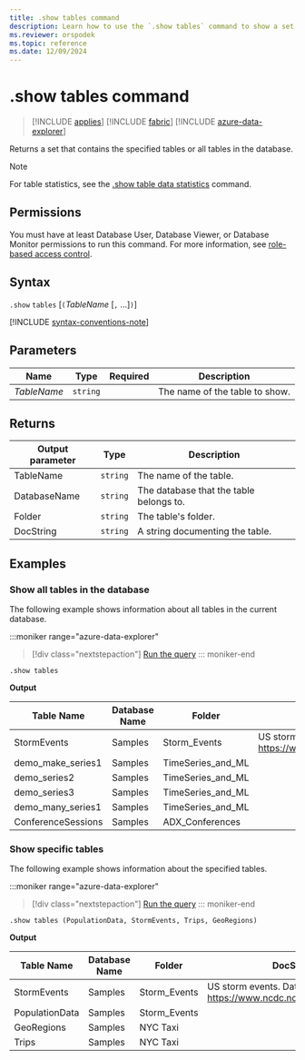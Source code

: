 ```yaml
---
title: .show tables command
description: Learn how to use the `.show tables` command to show a set that contains the specified tables in the database.
ms.reviewer: orspodek
ms.topic: reference
ms.date: 12/09/2024
---
```

# .show tables command

> [!INCLUDE [applies](../includes/applies-to-version/applies.md)] [!INCLUDE [fabric](../includes/applies-to-version/fabric.md)] [!INCLUDE [azure-data-explorer](../includes/applies-to-version/azure-data-explorer.md)]

Returns a set that contains the specified tables or all tables in the database.

> [!NOTE]
> For table statistics, see the [.show table data statistics](show-table-data-statistics.md) command.

## Permissions

You must have at least Database User, Database Viewer, or Database Monitor permissions to run this command. For more information, see [role-based access control](../access-control/role-based-access-control.md).

## Syntax

`.show` `tables` [`(`*TableName* [`,` ...]`)`]

[!INCLUDE [syntax-conventions-note](../includes/syntax-conventions-note.md)]

## Parameters

|Name|Type|Required|Description|
|--|--|--|--|
|*TableName*| `string` ||The name of the table to show.|

## Returns


|Output parameter |Type |Description
|---|---|---
|TableName  | `string` |The name of the table.
|DatabaseName  | `string` |The database that the table belongs to.
|Folder | `string` |The table's folder.
|DocString | `string` |A string documenting the table.

## Examples

### Show all tables in the database

The following example shows information about all tables in the current database.

:::moniker range="azure-data-explorer"
> [!div class="nextstepaction"]
> <a href="https://dataexplorer.azure.com/clusters/help/databases/Samples?query=H4sIAAAAAAAAA9MrzsgvVyhJTMpJLQYAHfJS8AwAAAA%3D" target="_blank">Run the query</a>
::: moniker-end

```kusto
.show tables
```

**Output**

|Table Name|Database Name|Folder|DocString|
|---|---|---|---|
|StormEvents|Samples|Storm_Events|US storm events. Data source: https://www.ncdc.noaa.gov/stormevents|
|demo_make_series1|Samples|TimeSeries_and_ML||
|demo_series2|Samples|TimeSeries_and_ML||
|demo_series3|Samples|TimeSeries_and_ML||
|demo_many_series1|Samples|TimeSeries_and_ML||
|ConferenceSessions|Samples|ADX_Conferences||


### Show specific tables

The following example shows information about the specified tables.

:::moniker range="azure-data-explorer"
> [!div class="nextstepaction"]
> <a href="https://dataexplorer.azure.com/clusters/help/databases/Samples?query=H4sIAAAAAAAAA9MrzsgvVyhJTMpJLVbQCMgvKM1JLMnMz3NJLEnUUQguyS%2FKdS1LzSsp1lEIKcosAFLuqflBqelAJcWaAMjc30o9AAAA" target="_blank">Run the query</a>
::: moniker-end

```kusto
.show tables (PopulationData, StormEvents, Trips, GeoRegions)
```

**Output**

|Table Name |Database Name |Folder | DocString
|---|---|---|---
|StormEvents|	Samples	|Storm_Events|	US storm events. Data source: https://www.ncdc.noaa.gov/stormevents|
|PopulationData|Samples|	Storm_Events|	
|GeoRegions|	Samples|	NYC Taxi	|
|Trips|	Samples|	NYC Taxi	|

